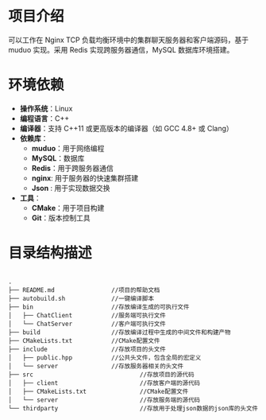 # 项目介绍
可以工作在 Nginx TCP 负载均衡环境中的集群聊天服务器和客户端源码，基于 muduo 实现。采用 Redis 实现跨服务器通信，MySQL 数据库环境搭建。

# 环境依赖
- **操作系统**：Linux
- **编程语言**：C++
- **编译器**：支持 C++11 或更高版本的编译器（如 GCC 4.8+ 或 Clang）
- **依赖库**：
  - **muduo**：用于网络编程
  - **MySQL**：数据库
  - **Redis**：用于跨服务器通信
  - **nginx**: 用于服务器的快速集群搭建
  - **Json** : 用于实现数据交换
- **工具**：
  - **CMake**：用于项目构建
  - **Git**：版本控制工具

# 目录结构描述
```

.
├── README.md                //项目的帮助文档
├── autobuild.sh             //一键编译脚本
├── bin                      //存放编译生成的可执行文件
│   ├── ChatClient           //服务端可执行文件
│   └── ChatServer           //客户端可执行文件
├── build                    //存放编译过程中生成的中间文件和构建产物
├── CMakeLists.txt           //CMake配置文件
├── include                  //存放项目的头文件
│   ├── public.hpp           //公共头文件，包含全局的宏定义
│   └── server               //存放服务器相关的头文件
├── src                              //存放项目的源代码
│   ├── client                       //存放客户端的源代码
│   ├── CMakeLists.txt               //CMake配置文件
│   └── server                       //存放服务端的源代码
└── thirdparty                       //存放用于处理json数据的json库的头文件
